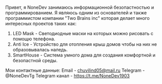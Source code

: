 Привет, я NoneDev занимаюсь информационной безопастностью и программированием.
Я являюсь одним из основателей и также программистом компании "Two Brains inc" которая делает много интересных проектов таких как:
  1. LED Mask - Светодиодные маски на которых можно рисовать с помощю телефона.
  2. Anti Ice - Устройство для отопления крыш домов чтобы на них не образовывалась наледь.
  3. SmartHouse - Система умного дома для создания комфортной и безопастной среды.

Мои контактные данные:
  Email - chuvilind05@mail.ru
  Telegram - @NoneDevTg
  Telegram канал - https://t.me/NoneDev1903
